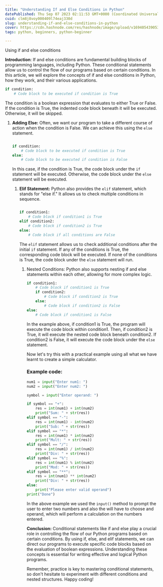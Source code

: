 ```yaml
---
title: "Understanding If and Else Conditions in Python"
datePublished: Thu Sep 07 2023 02:11:53 GMT+0000 (Coordinated Universal Time)
cuid: clm8j8voy000409l74eaj330d
slug: understanding-if-and-else-conditions-in-python
cover: https://cdn.hashnode.com/res/hashnode/image/upload/v1694054390539/78d6a806-9c0c-4da7-921e-7c1a0b931798.png
tags: python, beginners, python-beginner

---
```


Using if and else conditions

**Introduction**: If and else conditions are fundamental building blocks of programming languages, including Python. These conditional statements allow us to control the flow of our programs based on certain conditions. In this article, we will explore the concepts of if and else conditions in Python, how they work, and their various applications.

```python
if condition:
    # Code block to be executed if condition is True
```

The condition is a boolean expression that evaluates to either True or False. If the condition is True, the indented code block beneath it will be executed. Otherwise, it will be skipped.

1. **Adding Else:** Often, we want our program to take a different course of action when the condition is False. We can achieve this using the `else` statement.
    
    ```python
    
    if condition:
        # Code block to be executed if condition is True
    else:
        # Code block to be executed if condition is False
    ```
    
    In this case, if the condition is True, the code block under the `if` statement will be executed. Otherwise, the code block under the `else` statement will be executed.
    
    1. **Elif Statement:** Python also provides the `elif` statement, which stands for "else if." It allows us to check multiple conditions in sequence.
        
        ```python
        
        if condition1:
            # Code block if condition1 is True
        elif condition2:
            # Code block if condition2 is True
        else:
            # Code block if all conditions are False
        ```
        
        The `elif` statement allows us to check additional conditions after the initial `if` statement. If any of the conditions is True, the corresponding code block will be executed. If none of the conditions is True, the code block under the `else` statement will run.
        
        1. Nested Conditions: Python also supports nesting if and else statements within each other, allowing for more complex logic.
            
            ```python
            if condition1:
                # Code block if condition1 is True
                if condition2:
                    # Code block if condition2 is True
                else:
                    # Code block if condition2 is False
            else:
                # Code block if condition1 is False
            ```
            
            In the example above, if condition1 is True, the program will execute the code block within condition1. Then, if condition2 is True, it will execute the nested code block beneath condition2. If condition2 is False, it will execute the code block under the `else` statement.
            
            Now let's try this with a practical example using all what we have learnt to create a simple calculator.
            
            ### Example code:
            
            ```python
            num1 = input("Enter num1: ")
            num2 = input("Enter num2: ")
            
            symbol = input("Enter operand: ")
            
            if symbol == "+":
                res = int(num1) + int(num2)
                print("Sum: " + str(res))
            elif symbol == "-":
                res = int(num1) - int(num2)
                print("Sub: " + str(res))
            elif symbol == "*":
                res = int(num1) * int(num2)
                print("Mult: " + str(res))
            elif symbol == "/":
                res = int(num1) / int(num2)
                print("Div: " + str(res))
            elif symbol == "%":
                res = int(num1) % int(num2)
                print("Mod: " + str(res))
            elif symbol == "**":
                res = int(num1) ** int(num2)
                print("Div: " + str(res))
            else:
                print("Please enter valid operand")
            print("Done")
            ```
            
            In the above example we used the `input()` method to prompt the user to enter two numbers and also the will have to choose and operand, which will perform a calculation on the numbers entered.
            
            **Conclusion:** Conditional statements like if and else play a crucial role in controlling the flow of our Python programs based on certain conditions. By using if, else, and elif statements, we can direct our programs to execute specific code blocks based on the evaluation of boolean expressions. Understanding these concepts is essential for writing effective and logical Python programs.
            
            Remember, practice is key to mastering conditional statements, so don't hesitate to experiment with different conditions and nested structures. Happy coding!